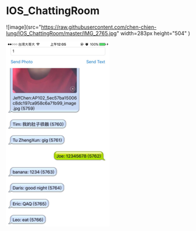 # IOS_ChattingRoom

![image](src="https://raw.githubusercontent.com/chen-chien-lung/IOS_ChattingRoom/master/IMG_2765.jpg" width=283px height="504" )

<img src="https://raw.githubusercontent.com/chen-chien-lung/IOS_ChattingRoom/master/IMG_2765.jpg" width=283px height="504">

